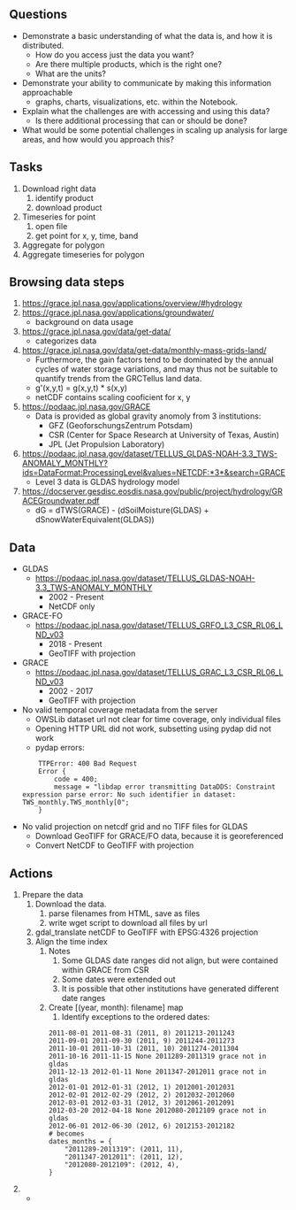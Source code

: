 ## Questions

* Demonstrate a basic understanding of what the data is, and how it is distributed.
    * How do you access just the data you want?
    * Are there multiple products, which is the right one?
    * What are the units?
* Demonstrate your ability to communicate by making this information approachable
    * graphs, charts, visualizations, etc. within the Notebook.
* Explain what the challenges are with accessing and using this data?
    * Is there additional processing that can or should be done?
* What would be some potential challenges in scaling up analysis for large areas, and how
would you approach this?

## Tasks

1. Download right data
    1. identify product
    2. download product
2. Timeseries for point
    1. open file
    2. get point for x, y, time, band
3. Aggregate for polygon
4. Aggregate timeseries for polygon

## Browsing data steps

1. https://grace.jpl.nasa.gov/applications/overview/#hydrology
2. https://grace.jpl.nasa.gov/applications/groundwater/
    * background on data usage
3. https://grace.jpl.nasa.gov/data/get-data/
    * categorizes data
4. https://grace.jpl.nasa.gov/data/get-data/monthly-mass-grids-land/
    * Furthermore, the gain factors tend to be dominated by the annual cycles of water storage variations, and may thus not be suitable to quantify trends from the GRCTellus land data.
    * g'(x,y,t) = g(x,y,t) * s(x,y)
    * netCDF contains scaling cooficient for x, y
5. https://podaac.jpl.nasa.gov/GRACE
    * Data is provided as global gravity anomoly from 3 institutions:
        * GFZ (GeoforschungsZentrum Potsdam)
        * CSR (Center for Space Research at University of Texas, Austin)
        * JPL (Jet Propulsion Laboratory)
6. https://podaac.jpl.nasa.gov/dataset/TELLUS_GLDAS-NOAH-3.3_TWS-ANOMALY_MONTHLY?ids=DataFormat:ProcessingLevel&values=NETCDF:*3*&search=GRACE
    * Level 3 data is GLDAS hydrology model
7. https://docserver.gesdisc.eosdis.nasa.gov/public/project/hydrology/GRACEGroundwater.pdf
    * dG = dTWS(GRACE) - (dSoilMoisture(GLDAS) + dSnowWaterEquivalent(GLDAS))


## Data

* GLDAS
    * https://podaac.jpl.nasa.gov/dataset/TELLUS_GLDAS-NOAH-3.3_TWS-ANOMALY_MONTHLY
        * 2002 - Present
        * NetCDF only
* GRACE-FO
    * https://podaac.jpl.nasa.gov/dataset/TELLUS_GRFO_L3_CSR_RL06_LND_v03
        * 2018 - Present
        * GeoTIFF with projection
* GRACE
    * https://podaac.jpl.nasa.gov/dataset/TELLUS_GRAC_L3_CSR_RL06_LND_v03
        * 2002 - 2017
        * GeoTIFF with projection
* No valid temporal coverage metadata from the server
    * OWSLib dataset url not clear for time coverage, only individual files
    * Opening HTTP URL did not work, subsetting using pydap did not work
    * pydap errors:
    ```
        TTPError: 400 Bad Request
        Error {
            code = 400;
            message = "libdap error transmitting DataDDS: Constraint expression parse error: No such identifier in dataset: TWS_monthly.TWS_monthly[0";
        }
    ```
* No valid projection on netcdf grid and no TIFF files for GLDAS
    * Download GeoTIFF for GRACE/FO data, because it is georeferenced
    * Convert NetCDF to GeoTIFF with projection

## Actions

1. Prepare the data
    1. Download the data.
        1. parse filenames from HTML, save as files
        2. write wget script to download all files by url
    2. gdal_translate netCDF to GeoTIFF with EPSG:4326 projection
    3. Align the time index
        1. Notes
            1. Some GLDAS date ranges did not align, but were contained within GRACE from CSR
            2. Some dates were extended out
            3. It is possible that other institutions have generated different date ranges
        2. Create [(year, month): filename] map
            1. Identify exceptions to the ordered dates:
            ```
            2011-08-01 2011-08-31 (2011, 8) 2011213-2011243 
            2011-09-01 2011-09-30 (2011, 9) 2011244-2011273 
            2011-10-01 2011-10-31 (2011, 10) 2011274-2011304 
            2011-10-16 2011-11-15 None 2011289-2011319 grace not in gldas
            2011-12-13 2012-01-11 None 2011347-2012011 grace not in gldas
            2012-01-01 2012-01-31 (2012, 1) 2012001-2012031 
            2012-02-01 2012-02-29 (2012, 2) 2012032-2012060 
            2012-03-01 2012-03-31 (2012, 3) 2012061-2012091 
            2012-03-20 2012-04-18 None 2012080-2012109 grace not in gldas
            2012-06-01 2012-06-30 (2012, 6) 2012153-2012182 
            # becomes
            dates_months = {
                "2011289-2011319": (2011, 11),
                "2011347-2012011": (2011, 12),
                "2012080-2012109": (2012, 4),
            }
            ```
2. -
